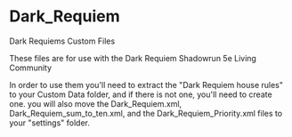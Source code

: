 # Dark_Requiem
Dark Requiems Custom Files

These files are for use with the Dark Requiem Shadowrun 5e Living Community

In order to use them you'll need to extract the "Dark Requiem house rules" to your Custom Data folder, and if there is not one, you'll need to create one.
you will also move the Dark_Requiem.xml, Dark_Requiem_sum_to_ten.xml, and the Dark_Requiem_Priority.xml files to your "settings" folder. 
